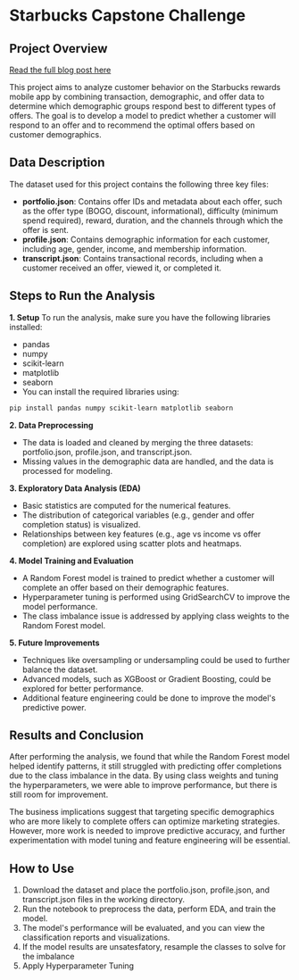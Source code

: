 # Starbucks Capstone Challenge

## Project Overview

[Read the full blog post here]([http://your-blog-post-link.com](https://medium.com/@sibongilemanyate99/predicting-customer-response-to-starbucks-offers-813a6ffd8c4d))

This project aims to analyze customer behavior on the Starbucks rewards mobile app by combining transaction, demographic, and offer data to determine which demographic groups respond best to different types of offers. The goal is to develop a model to predict whether a customer will respond to an offer and to recommend the optimal offers based on customer demographics.

## Data Description
The dataset used for this project contains the following three key files:

- **portfolio.json**: Contains offer IDs and metadata about each offer, such as the offer type (BOGO, discount, informational), difficulty (minimum spend required), reward, duration, and the channels through which the offer is sent.
- **profile.json**: Contains demographic information for each customer, including age, gender, income, and membership information.
- **transcript.json**: Contains transactional records, including when a customer received an offer, viewed it, or completed it.

## Steps to Run the Analysis

**1. Setup**
To run the analysis, make sure you have the following libraries installed:

- pandas
- numpy
- scikit-learn
- matplotlib
- seaborn
- You can install the required libraries using:
```bash
pip install pandas numpy scikit-learn matplotlib seaborn
```

**2. Data Preprocessing**
- The data is loaded and cleaned by merging the three datasets: portfolio.json, profile.json, and transcript.json.
- Missing values in the demographic data are handled, and the data is processed for modeling.

**3. Exploratory Data Analysis (EDA)**
- Basic statistics are computed for the numerical features.
- The distribution of categorical variables (e.g., gender and offer completion status) is visualized.
- Relationships between key features (e.g., age vs income vs offer completion) are explored using scatter plots and heatmaps.

**4. Model Training and Evaluation**
- A Random Forest model is trained to predict whether a customer will complete an offer based on their demographic features.
- Hyperparameter tuning is performed using GridSearchCV to improve the model performance.
- The class imbalance issue is addressed by applying class weights to the Random Forest model.

**5. Future Improvements**
- Techniques like oversampling or undersampling could be used to further balance the dataset.
- Advanced models, such as XGBoost or Gradient Boosting, could be explored for better performance.
- Additional feature engineering could be done to improve the model's predictive power.

## Results and Conclusion
After performing the analysis, we found that while the Random Forest model helped identify patterns, it still struggled with predicting offer completions due to the class imbalance in the data. By using class weights and tuning the hyperparameters, we were able to improve performance, but there is still room for improvement.

The business implications suggest that targeting specific demographics who are more likely to complete offers can optimize marketing strategies. However, more work is needed to improve predictive accuracy, and further experimentation with model tuning and feature engineering will be essential.


## How to Use
1. Download the dataset and place the portfolio.json, profile.json, and transcript.json files in the working directory.
2. Run the notebook to preprocess the data, perform EDA, and train the model.
3. The model's performance will be evaluated, and you can view the classification reports and visualizations.
4. If the model results are unsatesfatory, resample the classes to solve for the imbalance
5. Apply Hyperparameter Tuning

